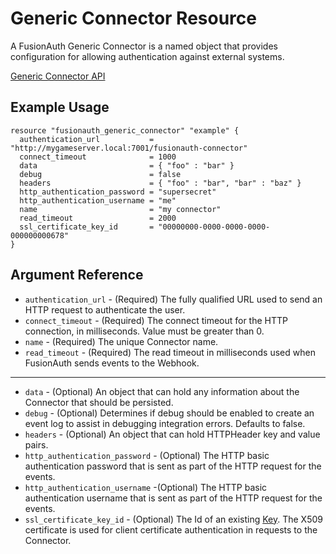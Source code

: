 # Generic Connector Resource

A FusionAuth Generic Connector is a named object that provides configuration for allowing authentication against external systems.

[Generic Connector API](https://fusionauth.io/docs/v1/tech/apis/connectors/generic/)

## Example Usage

```hcl
resource "fusionauth_generic_connector" "example" {
  authentication_url           = "http://mygameserver.local:7001/fusionauth-connector"
  connect_timeout              = 1000
  data                         = { "foo" : "bar" }
  debug                        = false
  headers                      = { "foo" : "bar", "bar" : "baz" }
  http_authentication_password = "supersecret"
  http_authentication_username = "me"
  name                         = "my connector"
  read_timeout                 = 2000
  ssl_certificate_key_id       = "00000000-0000-0000-0000-000000000678"
}
```

## Argument Reference

* `authentication_url` - (Required) The fully qualified URL used to send an HTTP request to authenticate the user.
* `connect_timeout` - (Required) The connect timeout for the HTTP connection, in milliseconds. Value must be greater than 0.
* `name` - (Required) The unique Connector name.
* `read_timeout` - (Required) The read timeout in milliseconds used when FusionAuth sends events to the Webhook.

---

* `data` - (Optional) An object that can hold any information about the Connector that should be persisted.
* `debug` - (Optional) Determines if debug should be enabled to create an event log to assist in debugging integration errors. Defaults to false.
* `headers` - (Optional) An object that can hold HTTPHeader key and value pairs.
* `http_authentication_password` - (Optional) The HTTP basic authentication password that is sent as part of the HTTP request for the events.
* `http_authentication_username` -(Optional) The HTTP basic authentication username that is sent as part of the HTTP request for the events.
* `ssl_certificate_key_id` - (Optional) The Id of an existing [Key](https://fusionauth.io/docs/v1/tech/apis/keys/). The X509 certificate is used for client certificate authentication in requests to the Connector.
